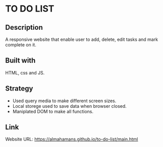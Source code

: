 # TO DO LIST
## Description
A responsive website that enable user to add, delete, edit tasks and mark complete on it.
## Built with
HTML, css and JS. 
## Strategy
- Used query media to make different screen sizes.
- Local storege used to save data when browser closed.
- Maniplated DOM to make all functions.
## Link
Website URL: https://almahamans.github.io/to-do-list/main.html
